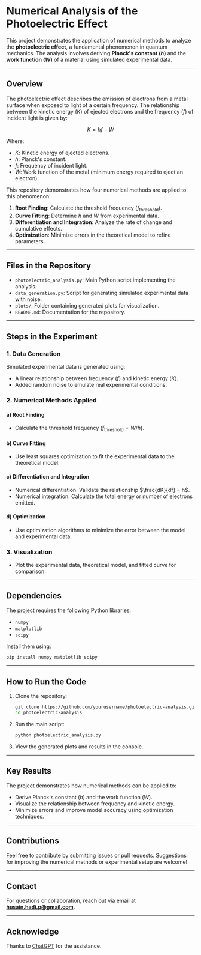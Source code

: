 # **Numerical Analysis of the Photoelectric Effect**

This project demonstrates the application of numerical methods to analyze the **photoelectric effect**, a fundamental phenomenon in quantum mechanics. The analysis involves deriving **Planck's constant ($h$)** and the **work function ($W$)** of a material using simulated experimental data.

---

## **Overview**

The photoelectric effect describes the emission of electrons from a metal surface when exposed to light of a certain frequency. The relationship between the kinetic energy ($K$) of ejected electrons and the frequency ($f$) of incident light is given by:

$$
K = h f - W
$$

Where:
- $K$: Kinetic energy of ejected electrons.
- $h$: Planck's constant.
- $f$: Frequency of incident light.
- $W$: Work function of the metal (minimum energy required to eject an electron).

This repository demonstrates how four numerical methods are applied to this phenomenon:

1. **Root Finding**: Calculate the threshold frequency ($f_{\text{threshold}}$).
2. **Curve Fitting**: Determine $h$ and $W$ from experimental data.
3. **Differentiation and Integration**: Analyze the rate of change and cumulative effects.
4. **Optimization**: Minimize errors in the theoretical model to refine parameters.

---

## **Files in the Repository**

- `photoelectric_analysis.py`: Main Python script implementing the analysis.
- `data_generation.py`: Script for generating simulated experimental data with noise.
- `plots/`: Folder containing generated plots for visualization.
- `README.md`: Documentation for the repository.

---

## **Steps in the Experiment**

### 1. **Data Generation**
Simulated experimental data is generated using:
- A linear relationship between frequency ($f$) and kinetic energy ($K$).
- Added random noise to emulate real experimental conditions.

### 2. **Numerical Methods Applied**
#### a) **Root Finding**
- Calculate the threshold frequency ($f_{\text{threshold}} = W / h$).

#### b) **Curve Fitting**
- Use least squares optimization to fit the experimental data to the theoretical model.

#### c) **Differentiation and Integration**
- Numerical differentiation: Validate the relationship $\frac{dK}{df} = h$.
- Numerical integration: Calculate the total energy or number of electrons emitted.

#### d) **Optimization**
- Use optimization algorithms to minimize the error between the model and experimental data.

### 3. **Visualization**
- Plot the experimental data, theoretical model, and fitted curve for comparison.

---

## **Dependencies**

The project requires the following Python libraries:
- `numpy`
- `matplotlib`
- `scipy`

Install them using:
```bash
pip install numpy matplotlib scipy
```

---

## **How to Run the Code**

1. Clone the repository:
   ```bash
   git clone https://github.com/yourusername/photoelectric-analysis.git
   cd photoelectric-analysis
   ```

2. Run the main script:
   ```bash
   python photoelectric_analysis.py
   ```

3. View the generated plots and results in the console.

---

## **Key Results**

The project demonstrates how numerical methods can be applied to:
- Derive Planck's constant ($h$) and the work function ($W$).
- Visualize the relationship between frequency and kinetic energy.
- Minimize errors and improve model accuracy using optimization techniques.

---

## **Contributions**

Feel free to contribute by submitting issues or pull requests. Suggestions for improving the numerical methods or experimental setup are welcome!

---

## **Contact**

For questions or collaboration, reach out via email at **husain.hadi.p@gmail.com**.

--- 

## **Acknowledge**

Thanks to [ChatGPT](https://chatgpt.com/) for the assistance. 
